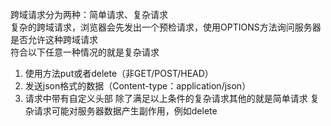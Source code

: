 跨域请求分为两种：简单请求、复杂请求  
复杂的跨域请求，浏览器会先发出一个预检请求，使用OPTIONS方法询问服务器是否允许这种跨域请求  
符合以下任意一种情况的就是复杂请求
1. 使用方法put或者delete（非GET/POST/HEAD）
2. 发送json格式的数据（Content-type：application/json）
3. 请求中带有自定义头部
除了满足以上条件的复杂请求其他的就是简单请求
复杂请求可能对服务器数据产生副作用，例如delete